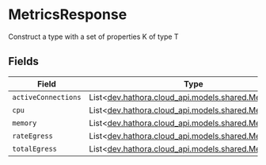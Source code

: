 # MetricsResponse

Construct a type with a set of properties K of type T


## Fields

| Field                                                                                       | Type                                                                                        | Required                                                                                    | Description                                                                                 |
| ------------------------------------------------------------------------------------------- | ------------------------------------------------------------------------------------------- | ------------------------------------------------------------------------------------------- | ------------------------------------------------------------------------------------------- |
| `activeConnections`                                                                         | List<[dev.hathora.cloud_api.models.shared.MetricValue](../../models/shared/MetricValue.md)> | :heavy_minus_sign:                                                                          | N/A                                                                                         |
| `cpu`                                                                                       | List<[dev.hathora.cloud_api.models.shared.MetricValue](../../models/shared/MetricValue.md)> | :heavy_minus_sign:                                                                          | N/A                                                                                         |
| `memory`                                                                                    | List<[dev.hathora.cloud_api.models.shared.MetricValue](../../models/shared/MetricValue.md)> | :heavy_minus_sign:                                                                          | N/A                                                                                         |
| `rateEgress`                                                                                | List<[dev.hathora.cloud_api.models.shared.MetricValue](../../models/shared/MetricValue.md)> | :heavy_minus_sign:                                                                          | N/A                                                                                         |
| `totalEgress`                                                                               | List<[dev.hathora.cloud_api.models.shared.MetricValue](../../models/shared/MetricValue.md)> | :heavy_minus_sign:                                                                          | N/A                                                                                         |